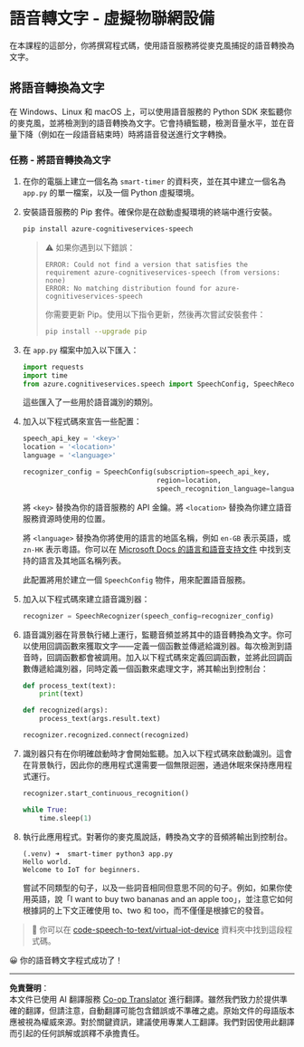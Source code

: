 <!--
CO_OP_TRANSLATOR_METADATA:
{
  "original_hash": "c0550b254b9ba2539baf1e6bb5fc05f8",
  "translation_date": "2025-08-27T00:24:13+00:00",
  "source_file": "6-consumer/lessons/1-speech-recognition/virtual-device-speech-to-text.md",
  "language_code": "mo"
}
-->
# 語音轉文字 - 虛擬物聯網設備

在本課程的這部分，你將撰寫程式碼，使用語音服務將從麥克風捕捉的語音轉換為文字。

## 將語音轉換為文字

在 Windows、Linux 和 macOS 上，可以使用語音服務的 Python SDK 來監聽你的麥克風，並將檢測到的語音轉換為文字。它會持續監聽，檢測音量水平，並在音量下降（例如在一段語音結束時）時將語音發送進行文字轉換。

### 任務 - 將語音轉換為文字

1. 在你的電腦上建立一個名為 `smart-timer` 的資料夾，並在其中建立一個名為 `app.py` 的單一檔案，以及一個 Python 虛擬環境。

1. 安裝語音服務的 Pip 套件。確保你是在啟動虛擬環境的終端中進行安裝。

    ```sh
    pip install azure-cognitiveservices-speech
    ```

    > ⚠️ 如果你遇到以下錯誤：
    >
    > ```output
    > ERROR: Could not find a version that satisfies the requirement azure-cognitiveservices-speech (from versions: none)
    > ERROR: No matching distribution found for azure-cognitiveservices-speech
    > ```
    >
    > 你需要更新 Pip。使用以下指令更新，然後再次嘗試安裝套件：
    >
    > ```sh
    > pip install --upgrade pip
    > ```

1. 在 `app.py` 檔案中加入以下匯入：

    ```python
    import requests
    import time
    from azure.cognitiveservices.speech import SpeechConfig, SpeechRecognizer
    ```

    這些匯入了一些用於語音識別的類別。

1. 加入以下程式碼來宣告一些配置：

    ```python
    speech_api_key = '<key>'
    location = '<location>'
    language = '<language>'

    recognizer_config = SpeechConfig(subscription=speech_api_key,
                                     region=location,
                                     speech_recognition_language=language)
    ```

    將 `<key>` 替換為你的語音服務的 API 金鑰。將 `<location>` 替換為你建立語音服務資源時使用的位置。

    將 `<language>` 替換為你將使用的語言的地區名稱，例如 `en-GB` 表示英語，或 `zn-HK` 表示粵語。你可以在 [Microsoft Docs 的語言和語音支持文件](https://docs.microsoft.com/azure/cognitive-services/speech-service/language-support?WT.mc_id=academic-17441-jabenn#speech-to-text) 中找到支持的語言及其地區名稱列表。

    此配置將用於建立一個 `SpeechConfig` 物件，用來配置語音服務。

1. 加入以下程式碼來建立語音識別器：

    ```python
    recognizer = SpeechRecognizer(speech_config=recognizer_config)
    ```

1. 語音識別器在背景執行緒上運行，監聽音頻並將其中的語音轉換為文字。你可以使用回調函數來獲取文字——定義一個函數並傳遞給識別器。每次檢測到語音時，回調函數都會被調用。加入以下程式碼來定義回調函數，並將此回調函數傳遞給識別器，同時定義一個函數來處理文字，將其輸出到控制台：

    ```python
    def process_text(text):
        print(text)

    def recognized(args):
        process_text(args.result.text)
    
    recognizer.recognized.connect(recognized)
    ```

1. 識別器只有在你明確啟動時才會開始監聽。加入以下程式碼來啟動識別。這會在背景執行，因此你的應用程式還需要一個無限迴圈，通過休眠來保持應用程式運行。

    ```python
    recognizer.start_continuous_recognition()

    while True:
        time.sleep(1)
    ```

1. 執行此應用程式。對著你的麥克風說話，轉換為文字的音頻將輸出到控制台。

    ```output
    (.venv) ➜  smart-timer python3 app.py
    Hello world.
    Welcome to IoT for beginners.
    ```

    嘗試不同類型的句子，以及一些詞音相同但意思不同的句子。例如，如果你使用英語，說「I want to buy two bananas and an apple too」，並注意它如何根據詞的上下文正確使用 to、two 和 too，而不僅僅是根據它的發音。

> 💁 你可以在 [code-speech-to-text/virtual-iot-device](../../../../../6-consumer/lessons/1-speech-recognition/code-speech-to-text/virtual-iot-device) 資料夾中找到這段程式碼。

😀 你的語音轉文字程式成功了！

---

**免責聲明**：  
本文件已使用 AI 翻譯服務 [Co-op Translator](https://github.com/Azure/co-op-translator) 進行翻譯。雖然我們致力於提供準確的翻譯，但請注意，自動翻譯可能包含錯誤或不準確之處。原始文件的母語版本應被視為權威來源。對於關鍵資訊，建議使用專業人工翻譯。我們對因使用此翻譯而引起的任何誤解或誤釋不承擔責任。
